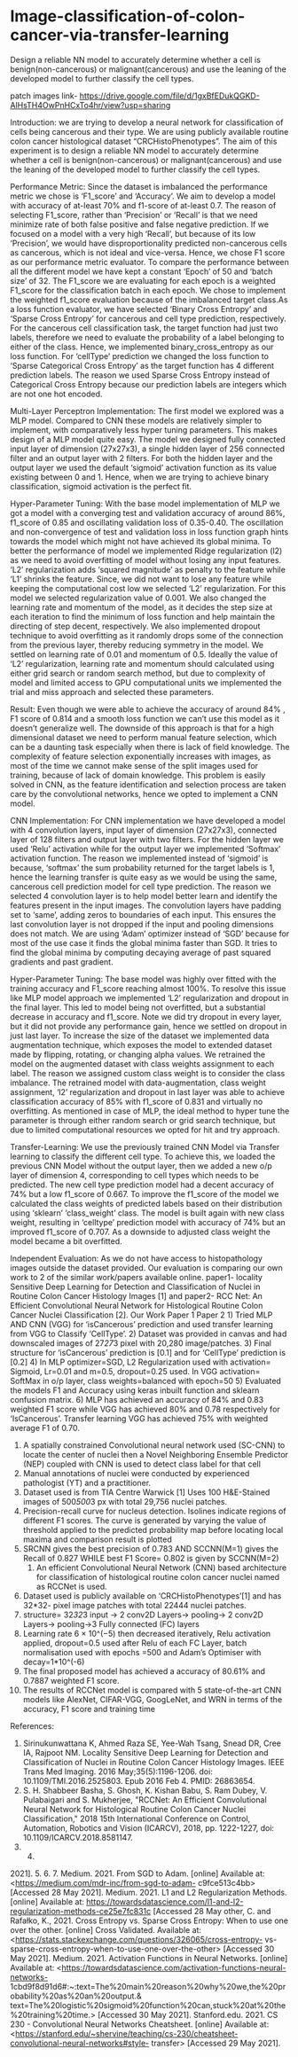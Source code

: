 # Image-classification-of-colon-cancer-via-transfer-learning
Design a reliable NN model to accurately determine whether a cell is benign(non-cancerous) or malignant(cancerous) and use the leaning of the developed model to further classify the cell types.

patch images link- https://drive.google.com/file/d/1gxBfEDukQGKD-AlHsTH4OwPnHCxTo4hr/view?usp=sharing

Introduction:
we are trying to develop a neural network for classification of cells being cancerous and their type. We are using publicly available routine colon cancer histological dataset “CRCHistoPhenotypes”. The aim of this experiment is to design a reliable NN model to accurately determine whether a cell is benign(non-cancerous) or malignant(cancerous) and use the leaning of the developed model to further classify the cell types.

Performance Metric:
Since the dataset is imbalanced the performance metric we chose is ‘F1_score’ and ‘Accuracy’. We aim to develop a model with accuracy of at-least 70% and f1-score of at-least 0.7. The reason of selecting F1_score, rather than ‘Precision’ or ‘Recall’ is that we need minimize rate of both false positive and false negative prediction. If we focused on a model with a very high ‘Recall’, but because of its low ‘Precision’, we would have disproportionality predicted non-cancerous cells as cancerous, which is not ideal and vice-versa. Hence, we chose F1 score as our performance metric evaluator. To compare the performance between all the different model we have kept a constant ‘Epoch’ of 50 and ‘batch size’ of 32. The F1_score we are evaluating for each epoch is a weighted F1_score for the classification batch in each epoch. We chose to implement the weighted f1_score evaluation because of the imbalanced target class.As a loss function evaluator, we have selected ‘Binary Cross Entropy’ and ‘Sparse Cross Entropy’ for cancerous and cell type prediction, respectively. For the cancerous cell classification task, the target function had just two labels, therefore we need to evaluate the probability of a label belonging to either of the class. Hence, we implemented binary_cross_entropy as our loss function. For ‘cellType’ prediction we changed the loss function to ‘Sparse Categorical Cross Entropy’ as the target function has 4 different prediction labels. The reason we used Sparse Cross Entropy instead of Categorical Cross Entropy because our prediction labels are integers which are not one hot encoded.

Multi-Layer Perceptron Implementation:
The first model we explored was a MLP model. Compared to CNN these models are relatively simpler to implement, with comparatively less hyper tuning parameters. This makes design of a MLP model quite easy. The model we designed fully connected input layer of dimension (27x27x3), a single hidden layer of 256 connected filter and an output layer with 2 filters. For both the hidden layer and the output layer we used the default ‘sigmoid’ activation function as its value existing between 0 and 1. Hence, when we are trying to achieve binary classification, sigmoid activation is the perfect fit.

Hyper-Parameter Tuning:
With the base model implementation of MLP we got a model with a converging test and validation accuracy of around 86%, f1_score of 0.85 and oscillating validation loss of 0.35-0.40. The oscillation and non-convergence of test and validation loss in loss function graph hints towards the model which might not have achieved its global minima. To better the performance of model we implemented Ridge regularization (l2) as we need to avoid overfitting of model without losing any input features. ‘L2’ regularization adds ‘squared magnitude’ as penalty to the feature while ‘L1’ shrinks the feature. Since, we did not want to lose any feature while keeping the computational cost low we selected ‘L2’ regularization. For this model we selected regularization value of 0.001. We also changed the learning rate and momentum of the model, as it decides the step size at each iteration to find the minimum of loss function and help maintain the directing of step decent, respectively. We also implemented dropout technique to avoid overfitting as it randomly drops some of the connection from the previous layer, thereby reducing symmetry in the model. We settled on learning rate of 0.01 and momentum of 0.5. Ideally the value of ‘L2’ regularization, learning rate and momentum
should calculated using either grid search or random search method, but due to complexity of model and limited access to GPU computational units we implemented the trial and miss approach and selected these parameters.

Result:
Even though we were able to achieve the accuracy of around 84% , F1 score of 0.814 and a smooth loss function we can’t use this model as it doesn’t generalize well. The downside of this approach is that for a high dimensional dataset we need to perform manual feature selection, which can be a daunting task especially when there is lack of field knowledge. The complexity of feature selection exponentially increases with images, as most of the time we cannot make sense of the split images used for training, because of lack of domain knowledge. This problem is easily solved in CNN, as the feature identification and selection process are taken care by the convolutional networks, hence we opted to implement a CNN model.

CNN Implementation:
For CNN implementation we have developed a model with 4 convolution layers, input layer of dimension (27x27x3), connected layer of 128 filters and output layer with two filters. For the hidden layer we used ‘Relu’ activation while for the output layer we implemented ‘Softmax’ activation function. The reason we implemented instead of ‘sigmoid’ is because, ‘softmax’ the sum probability returned for the target labels is 1, hence the learning transfer is quite easy as we would be using the same, cancerous cell prediction model for cell type prediction. The reason we selected 4 convolution layer is to help model better learn and identify the features present in the input images. The convolution layers have padding set to ‘same’, adding zeros to boundaries of each input. This ensures the last convolution layer is not dropped if the input and pooling dimensions does not match.
We are using ‘Adam’ optimizer instead of ‘SGD’ because for most of the use case it finds the global minima faster than SGD. It tries to find the global minima by computing decaying average of past squared gradients and past gradient.

Hyper-Parameter Tuning:
The base model was highly over fitted with the training accuracy and F1_score reaching almost 100%. To resolve this issue like MLP model approach we implemented ‘L2’ regularization and dropout in the final layer. This led to model being not overfitted, but a substantial decrease in accuracy and f1_score. Note we did try dropout in every layer, but it did not provide any performance gain, hence we settled on dropout in just last layer.
To increase the size of the dataset we implemented data augmentation technique, which exposes the model to extended dataset made by flipping, rotating, or changing alpha values. We retrained the model on the augmented dataset with class weights assignment to each label. The reason we assigned custom class weight is to consider the class imbalance. The retrained model with data-augmentation, class weight assignment, ‘l2’ regularization and dropout in last layer was able to achieve classification accuracy of 85% with f1_score of 0.831 and virtually no overfitting. As mentioned in case of MLP, the ideal method to hyper tune the parameter is through either random search or grid search technique, but due to limited computational resources we opted for hit and try approach.

Transfer-Learning:
We use the previously trained CNN Model via Transfer learning to classify the different cell type. To achieve this, we loaded the previous CNN Model without the output layer, then we added a new o/p layer of dimension 4, corresponding to cell types which needs to be predicted. The new cell type prediction model had a decent accuracy of 74% but a low f1_score of 0.667. To improve the f1_score of the model we calculated the class weights of predicted labels based on their distribution using ‘sklearn’ ‘class_weight’ class. The model is built again with new class weight, resulting in ‘celltype’ prediction model with accuracy of 74% but an improved f1_score of 0.707. As a downside to adjusted class weight the model became a bit overfitted.

Independent Evaluation:
As we do not have access to histopathology images outside the dataset provided. Our evaluation is comparing our own work to 2 of the similar work/papers available online. paper1- locality Sensitive Deep Learning for Detection and Classification of Nuclei in Routine Colon Cancer Histology Images [1] and paper2- RCC Net: An Efficient Convolutional Neural Network for Histological Routine Colon Cancer Nuclei Classification [2].
Our Work Paper 1 Paper 2
      1) Tried MLP AND CNN (VGG) for ‘isCancerous’ prediction and used transfer learning from VGG to Classify ‘CellType’.
2) Dataset was provided in canvas and had downscaled images of 27*27*3 pixel with 20,280 image/patches.
3) Final structure for ‘isCancerous’ prediction is [0.1] and for ‘CellType’ prediction is [0.2]
4) In MLP optimizer=SGD, L2 Regularization used with activation= Sigmoid, Lr=0.01 and m=0.5, dropout=0.25 used. In VGG activation= SoftMax in o/p layer, class weights=balanced with epoch=50
5) Evaluated the models F1 and Accuracy using keras inbuilt function and sklearn confusion matrix.
6) MLP has achieved an accuracy of 84% and 0.83 weighted F1 score while VGG has achieved 80% and 0.78 respectively for ‘IsCancerous’. Transfer learning VGG has achieved 75% with weighted average F1 of 0.70.
   1) A spatially constrained Convolutional neural network used (SC-CNN) to locate the center of nuclei then a Novel Neighboring Ensemble Predictor (NEP) coupled with CNN is used to detect class label for that cell
2) Manual annotations of nuclei were conducted by experienced pathologist (YT) and a practitioner.
3) Dataset used is from TIA Centre Warwick [1] Uses 100 H&E-Stained images of 500*500*3 px with total 29,756 nuclei patches.
4) Precision-recall curve for nucleus detection. Isolines indicate regions of different F1 scores. The curve is generated by varying the value of threshold applied to the predicted probability map before locating local maxima and comparison result is plotted 
5) SRCNN gives the best precision of 0.783 AND SCCNN(M=1) gives the Recall of 0.827 WHILE best F1 Score= 0.802 is given by SCCNN(M=2)
   1) An efficient Convolutional Neural Network (CNN) based architecture for classification of histological routine colon cancer nuclei named as RCCNet is used.
2) Dataset used is publicly available on ‘CRCHistoPhenotypes’[1] and has 32*32- pixel image patches with total 22444 nuclei patches.
3) structure= 32*32*3 input -> 2 conv2D Layers-> pooling-> 2 conv2D Layers-> pooling->3 Fully connected (FC) layers 
4) Learning rate 6 × 10^(−5) then decreased iteratively, Relu activation applied, dropout=0.5 used after Relu of each FC Layer, batch normalisation used with epochs =500 and Adam’s Optimiser with decay=1*10^(-6)
5) The final proposed model has achieved a accuracy of 80.61% and 0.7887 weighted F1 score.
6) The results of RCCNet model is compared with 5 state-of-the-art CNN models like AlexNet, CIFAR-VGG, GoogLeNet, and WRN in terms of the accuracy, F1 score and training time 
 
References:

1. Sirinukunwattana K, Ahmed Raza SE, Yee-Wah Tsang, Snead DR, Cree IA, Rajpoot NM. Locality Sensitive Deep Learning for Detection and Classification of Nuclei in Routine Colon Cancer Histology Images. IEEE Trans Med Imaging. 2016 May;35(5):1196-1206. doi: 10.1109/TMI.2016.2525803. Epub 2016 Feb 4. PMID: 26863654.
2. S. H. Shabbeer Basha, S. Ghosh, K. Kishan Babu, S. Ram Dubey, V. Pulabaigari and S. Mukherjee, "RCCNet: An Efficient Convolutional Neural Network for Histological Routine Colon Cancer Nuclei Classification," 2018 15th International Conference on Control, Automation, Robotics and Vision (ICARCV), 2018, pp. 1222-1227, doi: 10.1109/ICARCV.2018.8581147.
3. 4.
2021]. 5.
6.
7.
Medium. 2021. From SGD to Adam. [online] Available at: <https://medium.com/mdr-inc/from-sgd-to-adam-
c9fce513c4bb> [Accessed 28 May 2021].
Medium. 2021. L1 and L2 Regularization Methods. [online] Available at:
<https://towardsdatascience.com/l1-and-l2-regularization-methods-ce25e7fc831c> [Accessed 28 May
other, C. and Rafałko, K., 2021. Cross Entropy vs. Sparse Cross Entropy: When to use one over the other.
[online] Cross Validated. Available at: <https://stats.stackexchange.com/questions/326065/cross-entropy-
vs-sparse-cross-entropy-when-to-use-one-over-the-other> [Accessed 30 May 2021].
Medium. 2021. Activation Functions in Neural Networks. [online] Available at:
<https://towardsdatascience.com/activation-functions-neural-networks-
1cbd9f8d91d6#:~:text=The%20main%20reason%20why%20we,the%20probability%20as%20an%20output.&
text=The%20logistic%20sigmoid%20function%20can,stuck%20at%20the%20training%20time.> [Accessed 30
May 2021].
Stanford.edu. 2021. CS 230 - Convolutional Neural Networks Cheatsheet. [online] Available at:
<https://stanford.edu/~shervine/teaching/cs-230/cheatsheet-convolutional-neural-networks#style-
transfer> [Accessed 29 May 2021].
